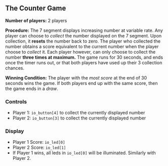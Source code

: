 ## **The Counter Game**

**Number of players:** 2 players

**Procedure:** The 7 segment displays increasing number at variable rate. Any player can choose to _collect_ the number displayed on the 7 segment. Upon collection, it **resets** the number back to zero. The player who collected the number obtains a score equivalent to the current number when the player choose to _collect_ it. Each player however, can only choose to collect the number **three times at maximum.** The game runs for 30 seconds, and ends once the timer runs out, or that both players have used up their 3 collection chances.

**Winning Condition:** The player with the _most score_ at the end of 30 seconds wins the game. If both players end up with the same score, then the game ends in a _draw_.

### Controls

- Player 1: `io_button[4]` to collect the currently displayed number
- Player 2: `io_button[3]` to collect the currently displayed number

### Display

- Player 1 Score: `io_led[0]`
- Player 2 Score: `io_led[1]`
- If Player 1 wins, all leds in `io_led[0]` will be illuminated. Similarly with Player 2.
